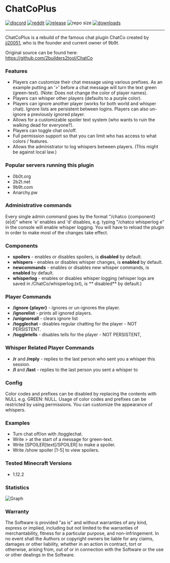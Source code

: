 # ChatCoPlus

[![discord](https://img.shields.io/discord/843551077759844362?logo=discord)](https://discord.gg/7tW8ZAtGr5)
[![reddit](https://img.shields.io/reddit/subreddit-subscribers/0b0t)](https://old.reddit.com/r/0b0t/)
[![release](https://github.com/zeroBzeroT/ChatCoPlus/actions/workflows/release.yml/badge.svg)](https://github.com/zeroBzeroT/ChatCoPlus/actions/workflows/release.yml)
![repo size](https://img.shields.io/github/languages/code-size/zeroBzeroT/ChatCoPlus.svg?label=repo%20size)
[![downloads](https://img.shields.io/github/downloads/zeroBzeroT/ChatCoPlus/total)](https://github.com/zeroBzeroT/ChatCoPlus/releases)

---

ChatCoPlus is a rebuild of the famous chat plugin ChatCo created by [jj20051](https://github.com/WiredTombstone), who is
the founder and current owner of 9b9t.

Original source can be found here: https://github.com/2builders2tool/ChatCo

### Features

- Players can customize their chat message using various prefixes. As an example putting an '>' before a chat message
  will turn the text green (green-text). (Note: Does not change the color of player names).
- Players can whisper other players (defaults to a purple color).
- Players can ignore another player (works for both world and whisper chat). Ignore lists are persistent between logins.
  Players can also un-ignore a previously ignored player.
- Allows for a customizable spoiler text system (who wants to ruin the walking dead for everyone?).
- Players can toggle chat on/off.
- Full permission support so that you can limit who has access to what colors / features.
- Allows the administrator to log whispers between players. (This might be against local law.)

### Popular servers running this plugin

- 0b0t.org
- 2b2t.net
- 9b9t.com
- Anarchy.pw

### Administrative commands

Every single admin command goes by the format "/chatco {component} {e|d}" where 'e' enables and 'd' disables, e.g.
typing "/chatco
whisperlog e" in the console will enable whisper logging. You will have to reload the plugin in order to make most of
the
changes take effect.

### Components

- **spoilers** - enables or disables spoilers, is **disabled** by default.
- **whispers** - enables or disables whisper changes, is **enabled** by default.
- **newcommands** - enables or disables new whisper commands, is **enabled** by default.
- **whisperlog** - enables or disables whisper logging (whisper logs are saved in /ChatCo/whisperlog.txt), is **
  disabled**
  by default.)

### Player Commands

- **/ignore {player}** - ignores or un-ignores the player.
- **/ignorelist** - prints all ignored players.
- **/unignoreall** - clears ignore list
- **/togglechat** - disables regular chatting for the player - NOT PERSISTENT.
- **/toggletells** - disables tells for the player - NOT PERSISTENT,

### Whisper Related Player Commands

- **/r** and **/reply** - replies to the last person who sent you a whisper this session.
- **/l** and **/last** - replies to the last person you sent a whisper to

### Config

Color codes and prefixes can be disabled by replacing the contents with NULL e.g. GREEN: NULL.
Usage of color codes and prefixes can be restricted by using permissions.
You can customize the appearance of whispers.

### Examples

- Turn chat off/on with /togglechat.
- Write > at the start of a message for green-text.
- Write [SPOILER]text[/SPOILER] to make a spoiler.
- Write /show spoiler [1-5] to view spoilers.

### Tested Minecraft Versions

- 1.12.2

### Statistics

![Graph](https://bstats.org/signatures/bukkit/0b0t_ChatCoPlus.svg)

### Warranty

The Software is provided "as is" and without warranties of any kind, express
or implied, including but not limited to the warranties of merchantability,
fitness for a particular purpose, and non-infringement. In no event shall the
Authors or copyright owners be liable for any claims, damages or other
liability, whether in an action in contract, tort or otherwise, arising from,
out of or in connection with the Software or the use or other dealings in the
Software.
